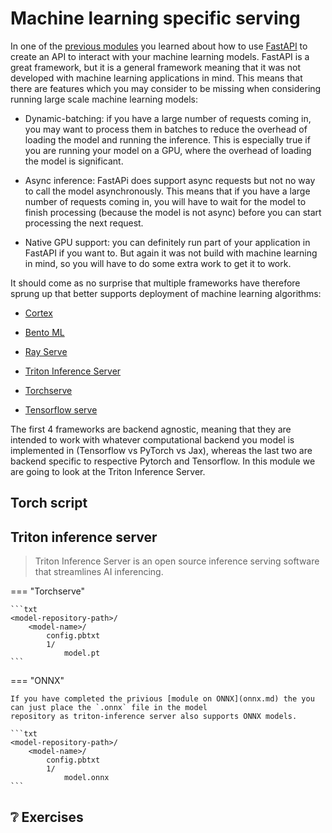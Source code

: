 # Machine learning specific serving

In one of the [previous modules](../s7_deployment/apis.md) you learned about how to use 
[FastAPI](https://fastapi.tiangolo.com/) to create an API to interact with your machine learning models. FastAPI is a 
great framework, but it is a general framework meaning that it was not developed with machine learning applications in 
mind. This means that there are features which you may consider to be missing when considering running large scale 
machine learning models:

* Dynamic-batching: if you have a large number of requests coming in, you may want to process them in batches to 
    reduce the overhead of loading the model and running the inference. This is especially true if you are running your 
    model on a GPU, where the overhead of loading the model is significant.

* Async inference: FastAPi does support async requests but not no way to call the model asynchronously. This means that 
    if you have a large number of requests coming in, you will have to wait for the model to finish processing (because 
    the model is not async) before you can start processing the next request.

* Native GPU support: you can definitely run part of your application in FastAPI if you want to. But again it was not 
    build with machine learning in mind, so you will have to do some extra work to get it to work.

It should come as no surprise that multiple frameworks have therefore sprung up that better supports deployment of
machine learning algorithms:

* [Cortex](https://github.com/cortexlabs/cortex)

* [Bento ML](https://github.com/bentoml/bentoml)

* [Ray Serve](https://docs.ray.io/en/master/serve/)

* [Triton Inference Server](https://docs.nvidia.com/deeplearning/triton-inference-server/user-guide/docs/index.html)

* [Torchserve](https://pytorch.org/serve/)

* [Tensorflow serve](https://github.com/tensorflow/serving)

The first 4 frameworks are backend agnostic, meaning that they are intended to work with whatever computational backend
you model is implemented in (Tensorflow vs PyTorch vs Jax), whereas the last two are backend specific to respective
Pytorch and Tensorflow. In this module we are going to look at the Triton Inference Server.


## Torch script



## Triton inference server

> Triton Inference Server is an open source inference serving software that streamlines AI inferencing.



=== "Torchserve"

    ```txt
    <model-repository-path>/
        <model-name>/
            config.pbtxt
            1/
                model.pt
    ```

=== "ONNX"

    If you have completed the privious [module on ONNX](onnx.md) the you can just place the `.onnx` file in the model
    repository as triton-inference server also supports ONNX models.

    ```txt
    <model-repository-path>/
        <model-name>/
            config.pbtxt
            1/
                model.onnx
    ```

## ❔ Exercises
